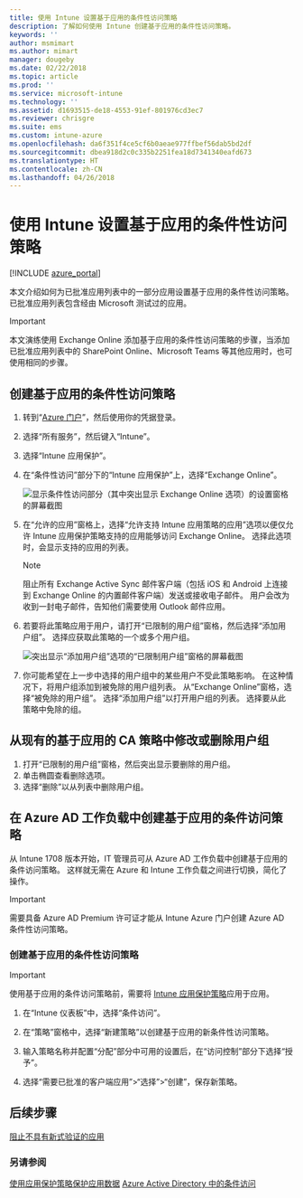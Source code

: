 ```yaml
---
title: 使用 Intune 设置基于应用的条件性访问策略
description: 了解如何使用 Intune 创建基于应用的条件性访问策略。
keywords: ''
author: msmimart
ms.author: mimart
manager: dougeby
ms.date: 02/22/2018
ms.topic: article
ms.prod: ''
ms.service: microsoft-intune
ms.technology: ''
ms.assetid: d1693515-de18-4553-91ef-801976cd3ec7
ms.reviewer: chrisgre
ms.suite: ems
ms.custom: intune-azure
ms.openlocfilehash: da6f351f4ce5cf6b0aeae977ffbef56dab5bd2df
ms.sourcegitcommit: dbea918d2c0c335b2251fea18d7341340eafd673
ms.translationtype: HT
ms.contentlocale: zh-CN
ms.lasthandoff: 04/26/2018
---
```

# <a name="set-up-app-based-conditional-access-policies-with-intune"></a>使用 Intune 设置基于应用的条件性访问策略

[!INCLUDE [azure_portal](./includes/azure_portal.md)]

本文介绍如何为已批准应用列表中的一部分应用设置基于应用的条件性访问策略。 已批准应用列表包含经由 Microsoft 测试过的应用。

> [!IMPORTANT]
> 本文演练使用 Exchange Online 添加基于应用的条件性访问策略的步骤，当添加已批准应用列表中的 SharePoint Online、Microsoft Teams 等其他应用时，也可使用相同的步骤。

## <a name="to-create-an-app-based-conditional-access-policy"></a>创建基于应用的条件性访问策略
1.  转到“[Azure 门户](https://portal.azure.com)”，然后使用你的凭据登录。

2.  选择“所有服务”，然后键入“Intune”。

3.  选择“Intune 应用保护”。

4.  在“条件性访问”部分下的“Intune 应用保护”上，选择“Exchange Online”。

    ![显示条件性访问部分（其中突出显示 Exchange Online 选项）的设置窗格的屏幕截图](./media/MAM-conditional-access-1.png)

6. 在“允许的应用”窗格上，选择“允许支持 Intune 应用策略的应用”选项以便仅允许 Intune 应用保护策略支持的应用能够访问 Exchange Online。 选择此选项时，会显示支持的应用的列表。

    > [!NOTE]
    > 阻止所有 Exchange Active Sync 邮件客户端（包括 iOS 和 Android 上连接到 Exchange Online 的内置邮件客户端）发送或接收电子邮件。 用户会改为收到一封电子邮件，告知他们需要使用 Outlook 邮件应用。

7. 若要将此策略应用于用户，请打开“已限制的用户组”窗格，然后选择“添加用户组”。 选择应获取此策略的一个或多个用户组。

    ![突出显示“添加用户组”选项的“已限制用户组”窗格的屏幕截图](./media/mam-ca-add-user-group.png)

8. 你可能希望在上一步中选择的用户组中的某些用户不受此策略影响。 在这种情况下，将用户组添加到被免除的用户组列表。 从“Exchange Online”窗格，选择“被免除的用户组”。 选择“添加用户组”以打开用户组的列表。 选择要从此策略中免除的组。

## <a name="to-modify-or-delete-user-groups-from-an-existing-app-based-ca-policy"></a>从现有的基于应用的 CA 策略中修改或删除用户组

1. 打开“已限制的用户组”窗格，然后突出显示要删除的用户组。
2. 单击椭圆查看删除选项。
3. 选择“删除”以从列表中删除用户组。

## <a name="create-app-based-conditional-access-policies-in-azure-ad-workload"></a>在 Azure AD 工作负载中创建基于应用的条件访问策略

从 Intune 1708 版本开始，IT 管理员可从 Azure AD 工作负载中创建基于应用的条件访问策略。 这样就无需在 Azure 和 Intune 工作负载之间进行切换，简化了操作。

> [!IMPORTANT]
> 需要具备 Azure AD Premium 许可证才能从 Intune Azure 门户创建 Azure AD 条件性访问策略。

### <a name="to-create-an-app-based-conditional-access-policy"></a>创建基于应用的条件性访问策略

> [!IMPORTANT]
> 使用基于应用的条件访问策略前，需要将 [Intune 应用保护策略](app-protection-policies.md)应用于应用。

1. 在“Intune 仪表板”中，选择“条件访问”。

2. 在“策略”窗格中，选择“新建策略”以创建基于应用的新条件性访问策略。

4. 输入策略名称并配置“分配”部分中可用的设置后，在“访问控制”部分下选择“授予”。

5. 选择“需要已批准的客户端应用”>“选择”>“创建”，保存新策略。

## <a name="next-steps"></a>后续步骤
[阻止不具有新式验证的应用](app-modern-authentication-block.md)

### <a name="see-also"></a>另请参阅

[使用应用保护策略保护应用数据](app-protection-policies.md)
[Azure Active Directory 中的条件访问](https://docs.microsoft.com/azure/active-directory/active-directory-conditional-access)

